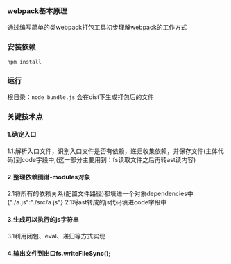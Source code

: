 ### webpack基本原理
通过编写简单的类webpack打包工具初步理解webpack的工作方式
### 安装依赖
`npm install`
### 运行
根目录：`node bundle.js`
会在dist下生成打包后的文件

### 关键技术点
#### 1.确定入口
1.1.解析入口文件，识别入口文件是否有依赖，递归收集依赖，并保存文件(主体代码)到code字段中,(这一部分主要用到：fs读取文件之后再转ast读内容)
#### 2.整理依赖图谱-modules对象
2.1将所有的依赖关系(配置文件路径)都填进一个对象dependencies中{"./a.js":"./src/a.js"}
2.1将ast转成的js代码填进code字段中
#### 3.生成可以执行的js字符串
3.1利用闭包、eval、递归等方式实现
#### 4.输出文件到出口fs.writeFileSync();